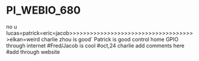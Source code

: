 # PI_WEBIO_680
no 
u 
lucas=patrick=eric=jacob>>>>>>>>>>>>>>>>>>>>>>>>>>>>>>>>>>>>>elkan=weird
charlie zhou is good`
Patrick is good
control home GPIO through internet
#Fred/Jacob is cool
#oct,24 charlie add comments here
#add through website
